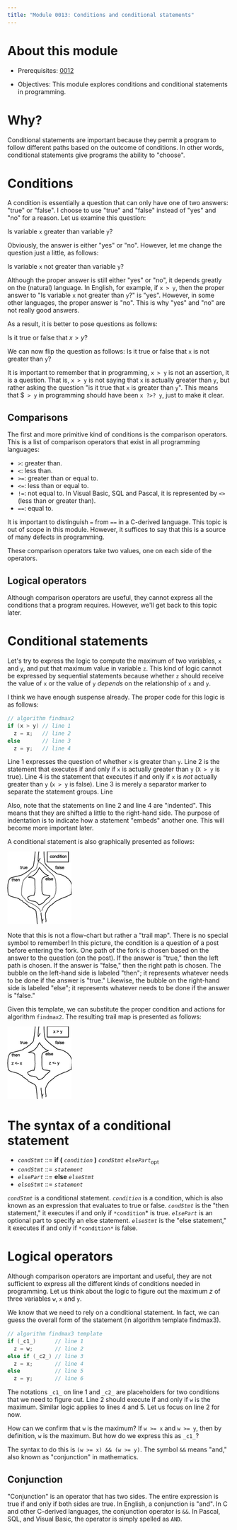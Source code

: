 ```yaml
---
title: "Module 0013: Conditions and conditional statements"
---
```


# About this module

-   Prerequisites: [0012](../0012/mdModule.html)

-   Objectives: This module explores conditions and conditional
    statements in programming.

# Why?

Conditional statements are important because they permit a program to
follow different paths based on the outcome of conditions. In other
words, conditional statements give programs the ability to "choose".

# Conditions

A condition is essentially a question that can only have one of two
answers: "true" or "false". I choose to use "true" and "false" instead
of "yes" and "no" for a reason. Let us examine this question:

Is variable `x` greater than variable `y`?

Obviously, the answer is either "yes" or "no". However, let me change
the question just a little, as follows:

Is variable `x` not greater than variable `y`?

Although the proper answer is still either "yes" or "no", it depends
greatly on the (natural) language. In English, for example, if `x > y`,
then the proper answer to "Is variable `x` not greater than `y`?" is "yes". However, in some other languages, the proper
answer is "no". This is why "yes" and "no" are not really good answers.

As a result, it is better to pose questions as follows:

Is it true or false that $x > y$?

We can now flip the question as follows: Is it true or false that `x` is
not greater than `y`?

It is important to remember that in programming, `x > y` is not an assertion, it is a question. That is, `x > y` is not saying that
`x` is actually greater than `y`, but rather asking the question "is it
true that `x` is greater than `y`". This means that $` > y` in
programming should have been `x ?>? y`, just to make it
clear.

## Comparisons

The first and more primitive kind of conditions is the comparison
operators. This is a list of comparison operators that exist in all
programming languages:

-   `>`: greater than.
-   `<`: less than.
-   `>=`: greater than or equal to. 
-   `<=`: less than or equal to.
-   `!=`: not equal to. In Visual Basic, SQL and Pascal, it is represented by `<>` (less than or greater than).
-   `==`: equal to.

It is important to distinguish `=` from `==` in a C-derived language.
This topic is out of scope in this module. However, it suffices to say
that this is a source of many defects in programming.

These comparison operators take two values, one on each side of the
operators.

## Logical operators

Although comparison operators are useful, they cannot express all the
conditions that a program requires. However, we'll get back to this
topic later.

# Conditional statements

Let's try to express the logic to compute the maximum of two variables,
`x` and `y`, and put that maximum value in variable `z`. This kind of
logic cannot be expressed by sequential statements because whether `z`
should receive the value of `x` or the value of `y` *depends* on the
relationship of `x` and `y`.

I think we have enough suspense already. The proper code for this logic
is as follows:

```c
// algorithm findmax2
if (x > y) // line 1
  z = x;   // line 2
else       // line 3
  z = y;   // line 4
```

Line 1 expresses the question of whether `x` is
greater than `y`. Line
2 is the statement that executes if and
only if `x` is actually greater than `y` (`X > y` is true). Line
4 is the statement that executes if and
only if `x` is *not* actually greater than `y` (`x > y` is false). Line
3 is merely a separator marker to separate the
statement groups. Line

Also, note that the statements on line
2 and line
4 are "indented". This means that they are
shifted a little to the right-hand side. The purpose of indentation is
to indicate how a statement "embeds" another one. This will become more
important later.

A conditional statement is also graphically presented as follows:

![If-then-else template](ifthenelse_template.png) 

Note that this is not a
flow-chart but rather a "trail map". There is no special symbol to
remember! In this picture, the condition is a question of a post before
entering the fork. One path of the fork is chosen based on the answer to
the question (on the post). If the answer is "true," then the left path
is chosen. If the answer is "false," then the right path is chosen. The
bubble on the left-hand side is labeled "then"; it represents whatever
needs to be done if the answer is "true." Likewise, the bubble on the
right-hand side is labeled "else"; it represents whatever needs to be
done if the answer is "false."

Given this template, we can substitute the proper condition and actions
for algorithm `findmax2`. The resulting trail map is presented as follows:

![The pictorial representation of algorithm findmax2](ifthenelse_max2.png)

# The syntax of a conditional statement

* *`condStmt`* ::= **if (** *`condition`* **)** *`condStmt`* *`elsePart`*<sub>opt</sub>
* *`condStmt`* ::= *`statement`*
* *`elsePart`* ::= **else** *`elseStmt`*
* *`elseStmt`* ::= *`statement`*

*`condStmt`* is a conditional statement. *`condition`* is a condition, which is also known as an expression that evaluates to true or false. *`condStmt`* is the "then statement," it executes if and only if `*condition`* is true. *`elsePart`* is an optional part to specify an else statement. *`elseStmt`* is the "else statement," it executes if and only if `*condition*` is false.

# Logical operators

Although comparison operators are important and useful, they are not
sufficient to express all the different kinds of conditions needed in
programming. Let us think about the logic to figure out the maximum $z$
of three variables `w`, `x` and `y`.

We know that we need to rely on a conditional statement. In fact, we can
guess the overall form of the statement (in algorithm template findmax3).

```c
// algorithm findmax3 template
if (_c1_)      // line 1
  z = w;       // line 2
else if (_c2_) // line 3
  z = x;       // line 4
else           // line 5
  z = y;       // line 6
```

The notations `_c1_` on line 1 and `_c2_` are placeholders for two conditions that we need to figure out.
Line 2 should execute if and only if `w` is the maximum. Similar logic
applies to lines 4 and 5. Let us focus on line 2 for now.

How can we confirm that `w` is the maximum? If `w >= x` and `w >= y`,
then by definition, `w` is the maximum. But how do we express this as
`_c1_`?

The syntax to do this is `(w >= x) && (w >= y)`. The symbol `&&` means "and," also known as "conjunction" in mathematics.

## Conjunction

"Conjunction" is an operator that has two sides. The entire
expression is true if and only if both sides are true. In English, a
conjunction is "and". In C and other C-derived languages, the
conjunction operator is `&&`. In Pascal, SQL, and Visual Basic, the
operator is simply spelled as `AND`.

<!--

The four possible combinations are as follows:

-   $({\rm true} \wedge {\rm true})$ is true
-   $({\rm false} \wedge {\rm true})$ is false
-   $({\rm true} \wedge {\rm false})$ is false
-   $({\rm false} \wedge {\rm false})$ is false

## Disjunction

Disjunction is the English word "or". This operator also requires two
sides. The entire disjunction expression is true if and only if at least
one side is true. The mathematical symbol of disjunction is $\vee$ (like
a "V"). In C and other C-drived languages, the disjunction operator is
`||`. In Pascal, SQL and Visual Basic, the operator is simply spelled as
`OR`.

The four possible combinations are as follows:

-   $({\rm true} \vee {\rm true})$ is true

-   $({\rm false} \vee {\rm true})$ is true

-   $({\rm true} \vee {\rm false})$ is true

-   $({\rm false} \vee {\rm false})$ is false

## Negation

Negation is the English word "not". This operator only has one side (on
the right hand side). A negation expression is true if and only if the
value of the right hand side is false. The mathematical symbol is $\neg$
(like a cliff). In C and other C-derived languages, the operator is `!`
(exclamation point). In Pascal, SQL and Visual Basic, the operator is
spelled out as `NOT`.

The two possible combinations are as follows:

-   $(\neg {\rm true})$ is false

-   $(\neg {\rm false})$ is true

# Back to the example

Getting back to the example to compute the maximum of three variables,
we can now utilize the conjunction operator as in listing
[\[algorithm:max3\]](#algorithm:max3){reference-type="ref"
reference="algorithm:max3"}.

``` {#algorithm:max3 .numberLines .pseudocode language="pseudocode" label="algorithm:max3" numbers="left" escapechar="\\%" caption="Find max of 3 variables"}
if %$(w \ge x) \wedge (w \ge y)$% then %\label{max3a:if}%
  %$z \leftarrow w$% %\label{max3a:w}%
else if %$(x \ge w) \wedge (x \ge y)$% then
  %$z \leftarrow x$% %\label{max3a:x}%
else
  %$z \leftarrow y$% %\label{max3a:y}%
end if %\label{max3a:endif}%
```

Now that the algorithm is finished, let us try to trace it. In our first
example, let us assume $w=2$, $x=2$ and $y=2$. Although this is a
trivial case, a trace of the algorithm illustrates a conditional
statement with multiple conditions.

  line \#                                                                         w   x   y   z   comments
  ------------------------------------------------------------------------------- --- --- --- --- ----------------------------------------------------
  pre                                                                             2   2   2   ?   we don't know the value of $z$
  [\[max3a:if\]](#max3a:if){reference-type="ref" reference="max3a:if"}            2   2   2   ?   $2 \ge 2$ is true, the conjunction is true as well
  [\[max3a:w\]](#max3a:w){reference-type="ref" reference="max3a:w"}               2   2   2   2   $z$ gets its value from $w$
  [\[max3a:endif\]](#max3a:endif){reference-type="ref" reference="max3a:endif"}   2   2   2   2   we only executes one case

This example illustrates one very important point. In a complex
conditional statement, even though multiple conditions may be true, only
the statement matching the first (in top-to-bottom order) true condition
executes.

Now, it is your turn to work out the next example. Assume $w=2$, $x=3$
and $y=3$. Create a trace table that shows exactly which lines get
executed.

## Else if?

In algorithm [\[algorithm:max3\]](#algorithm:max3){reference-type="ref"
reference="algorithm:max3"}, we use a construct that was not present in
algorithm [\[algorithm:max2\]](#algorithm:max2){reference-type="ref"
reference="algorithm:max2"}. What exactly is "else if"? It is best to
first take a look of the template of a conditional statement with an
"else if" in figure
[3](#figure:ifthenelseifelse_template){reference-type="ref"
reference="figure:ifthenelseifelse_template"}.

![The template of a if-then-else-if-else conditional
statement](ifthenelseifelse_template.png){#figure:ifthenelseifelse_template}

Note that "condition2" is evaluated if-and-only-if "condition1"
evaluates to false. If "condition1" is true, we simply executes the
"then" action, and then bypass everything else and exit the statement.
This also means that if we execute the action "else then" or "else
else", we know, for sure, that "condition1" is false.

Once we fill in the details of algorithm
[\[algorithm:max3\]](#algorithm:max3){reference-type="ref"
reference="algorithm:max3"}, the picture becomes the one in figure
[4](#figure:max3){reference-type="ref" reference="figure:max3"}.

![The pictorial representation of algorithm
[\[algorithm:max3\]](#algorithm:max3){reference-type="ref"
reference="algorithm:max3"}.](ifthenelseifelse_max3.png){#figure:max3}

# Language issues

## Markers

In pseudocode, we can use any marker keywords. However, in a real
programming language, many of these marker keywords are not present.
This is especially the case in a "concise" programming language, such as
C and its derived languages.

Let us consider the following pseudocode example:

``` {.numberLines .pseudocode language="pseudocode" numbers="left"}
if %$x \ne y$% then
  %$z \leftarrow x + y$%
else
  %$z \leftarrow x - y$%
end if
```

Don't mind the meaning of this code. Rather, focus on the translation
into C language:

    if (x != y)
      z = x + y;
    else
      z = x - y;

Note that the marker words "then" and "end if" are missing.

Now, let us consider a slightly more complex example:

``` {.numberLines .pseudocode language="pseudocode" numbers="left"}
if %$c > l$% then
  %$c \leftarrow c - l$%
  %$x \leftarrow x + 1$%
else
  %$y \leftarrow y + 1$%
end if
```

The corresponding C code is as follows:

    if (c > l)
    {
      c = c - l;
      x = x + 1;
    }
    else
      y = y + 1;

Curly braces (`{}`) are used to group the two lines for the "then" case.
This is because C can only specify one statement for the "then" case,
and another one for the "else" case. In order to perform multiple steps
in either case, the curly braces are used to group multiple steps into a
"compound statement".

As a personal preference, I always use curly braces, even if there is
only one statement. The following is the C code that I would have used:

    if (c > l)
    {
      c = c - l;
      x = x + 1;
    }
    else
    {
      y = y + 1;
    }

The advantage of this approach is that I can add lines to the "else"
case without worrying that I need to add curly braces.

-->
